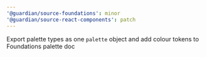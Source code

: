 ```yaml
---
'@guardian/source-foundations': minor
'@guardian/source-react-components': patch
---
```


Export palette types as one `palette` object and add colour tokens to Foundations palette doc
